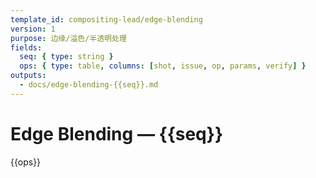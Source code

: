 ```yaml
---
template_id: compositing-lead/edge-blending
version: 1
purpose: 边缘/溢色/半透明处理
fields:
  seq: { type: string }
  ops: { type: table, columns: [shot, issue, op, params, verify] }
outputs:
  - docs/edge-blending-{{seq}}.md
---
```


# Edge Blending — {{seq}}

{{ops}}
